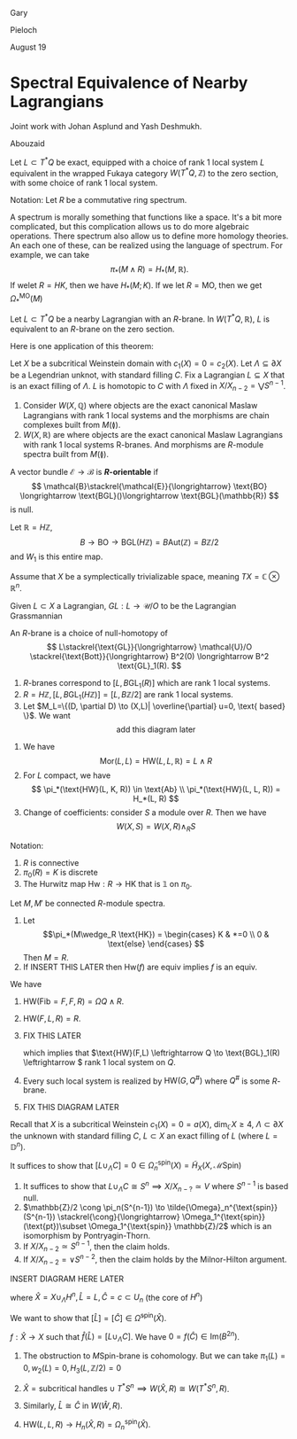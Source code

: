 <link href="../whirlwind.css" rel="stylesheet">

<whirlheader>
    <p>Gary</p>
    <p>Pieloch</p>
    <p>August 19</p>
</whirlheader>

# Spectral Equivalence of Nearby Lagrangians 

Joint work with Johan Asplund and Yash Deshmukh.

<theorem>
<src>Abouzaid</src>

Let $L\subset T^* Q$ be exact, equipped with a choice of rank 1 local system $L$ equivalent in the wrapped Fukaya category $W(T^* Q, \mathbb{Z})$ to the zero section, with some choice of rank 1 local system.

</theorem>

Notation: Let $R$ be a commutative ring spectrum. 

<remark>

A spectrum is morally something that functions like a space. It's a bit more complicated, but this complication allows us to do more algebraic operations. There spectrum also allow us to define more homology theories. An each one of these, can be realized using the language of spectrum. For example, we can take 
$$
\pi_*(M\wedge R) = H_*(M, \mathbb{R}).
$$
If welet $R=HK$, then we have $H_*(M;K)$. If we let $R=\text{MO}$, then we get $\Omega_*^{\text{MO}}(M)$

</remark>

<theorem>

Let $L\subset T^*Q$ be a nearby Lagrangian with an $R$-brane. In $W(T^*Q, \mathbb{R})$, $L$ is equivalent to an $R$-brane on the zero section.

</theorem>

Here is one application of this theorem:

<theorem>

Let $X$ be a subcritical Weinstein domain with $c_1(X)=0=c_2(X)$. Let $\Lambda \subseteq \partial X$ be a Legendrian unknot, with standard filling $C$. Fix a Lagrangian $L\subseteq X$ that is an exact filling of $\Lambda$. $L$ is homotopic to $C$ with $\Lambda$ fixed in $X/X_{n-2} = \bigvee S^{n-1}$. 

</theorem>

<definition>

1. Consider $W(X, \mathbb{Q})$ where objects are the exact canonical Maslaw Lagrangians with rank 1 local systems and the morphisms are chain complexes built from $M(\between)$.
2. $W(X, \mathbb{R})$ are where objects are the exact canonical Maslaw Lagrangians with rank 1 local systems R-branes. And morphisms are $R$-module spectra built from $M(\between)$. 

</definition>

<definition>

A vector bundle $\mathcal{E}\to \mathcal{B}$ is **$R$-orientable** if 
$$
\mathcal{B}\stackrel{\mathcal{E}}{\longrightarrow} \text{BO} \longrightarrow \text{BGL}()\longrightarrow \text{BGL}(\mathbb{R})
$$
is null.

</definition>

<example>

Let $\mathbb{R}= H \mathbb{Z}$, 
$$
B\to \text{BO} \to \text{BGL}(H \mathbb{Z}) = B\text{Aut}(\mathbb{Z})=B\mathbb{Z}/2
$$
and $W_1$ is this entire map.

</example>

Assume that $X$ be a symplectically trivializable space, meaning $TX=\mathbb{C}\otimes \mathbb{R}^n$. 

<definition>

Given $L\subset X$ a Lagrangian, $GL : L\to \mathcal{U}/O$ to be the Lagrangian Grassmannian

</definition>

<definition>

An $R$-brane is a choice of null-homotopy of
$$
L\stackrel{\text{GL}}{\longrightarrow} \mathcal{U}/O \stackrel{\text{Bott}}{\longrightarrow} B^2(0) \longrightarrow B^2 \text{GL}_1(R).
$$

</definition>

<remark>

1. $R$-branes correspond to $[L, B \text{GL}_1(R)]$ which are rank 1 local systems. 
2. $R=H\mathbb{Z}, [L, B\text{GL}_1(H\mathbb{Z})] = [L, B\mathbb{Z}/2 ]$ are rank 1 local systems. 
3. Let $M_L=\{(D, \partial D) \to (X,L)| \overline{\partial} u=0, \text{ based} \}$. We want 
$$
\text{add this diagram later}
$$
<!-- \[\begin{tikzcd}
	{\mathcal{M}_L} & BO & {BGL_1(R)} \\
	{\Omega L} & {\Omega \mathcal{U}/O}
	\arrow["{T\mathcal{M}_L}", from=1-1, to=1-2]
	\arrow[from=1-1, to=2-1]
	\arrow[from=1-2, to=1-3]
	\arrow["{*}"', shift right, curve={height=30pt}, from=2-1, to=1-3]
	\arrow["{\Omega G_L}"', from=2-1, to=2-2]
	\arrow["{\text{Bott Periodicity}}"', from=2-2, to=1-2]
\end{tikzcd}\] -->

</remark>

<proposition>

1. We have
$$
\text{Mor}(L, L)=\text{HW}(L, L, \mathbb{R})= L \wedge R
$$
2. For $L$ compact, we have
$$
\pi_*(\text{HW}(L, K, R)) \in \text{Ab} \\
\pi_*(\text{HW}(L, L, R)) = H_*(L, R)
$$
3. Change of coefficients: consider $S$ a module over $R$. Then we have 
    $$
    W(X, S) = W(X,R) \wedge_R S
    $$

</proposition>

Notation:
1. $R$ is connective 
2. $\pi_0(R)=K$ is discrete 
3. The Hurwitz map $\text{Hw}: R\to \text{HK}$ that is $\mathbb{1}$ on $\pi_0$. 

<proposition>

Let $M, M'$ be connected $R$-module spectra. 
1. Let 
    $$\pi_*(M\wedge_R \text{HK}) = \begin{cases} K & *=0 \\ 0 & \text{else} \end{cases}
    $$
    Then $M=R$.
2. If 
INSERT THIS LATER
    <!-- \[\begin{tikzcd}
	M && {M'} \\
	\\
	{M\wedge_R \text{HK}} && {M' \wedge_R \text{HK}}
	\arrow["f", from=1-1, to=1-3]
	\arrow["{\text{H}_W}", from=1-1, to=3-1]
	\arrow["{\text{H}_W}", from=1-3, to=3-3]
	\arrow["{H_n(f)}"', from=3-1, to=3-3]
    \end{tikzcd}\] -->
    then $\text{Hw}(f)$ are equiv implies $f$ is an equiv.

</proposition>

<proof>

We have 
1. $\text{HW}(\text{Fib}=F, F, R)=\Omega Q \wedge R$.
2. $\text{HW}(F,L, R) =R$.
3. FIX THIS LATER
    <!-- \[\begin{tikzcd}
        {\text{HW}(F, F)\wedge_R \text{HW}(F, L)} && {\text{HW}(F,L)} \\
        \\
        {\Omega Q \wedge R} && R
        \arrow["{\mu^2}", from=1-1, to=1-3]
        \arrow[from=1-1, to=3-1]
        \arrow[from=1-3, to=3-3]
        \arrow[from=3-1, to=3-3]
    \end{tikzcd}\] -->
    which implies that $\text{HW}(F,L) \leftrightarrow Q \to \text{BGL}_1(R) \leftrightarrow $ rank 1 local system on $Q$.

4. Every such local system is realized by $\text{HW}(G, Q^\#)$ where $Q^{\#}$ is some $R$-brane.

5. FIX THIS DIAGRAM LATER
    <!-- \[\begin{tikzcd}
	{\text{HW}(L, Q^\#)} & {} && {F_{\Omega Q \wedge R}(R, R)} \\
	\\
	{\text{HW}(L, Q)\wedge_R \text{HK}} \\
	{\text{HW}(L,Q,K)} & {} && {F_{\Omega Q \wedge HK}(\text{HK}, \text{HK})}
	\arrow[from=1-1, to=1-4]
	\arrow["{\text{H}_W}"', from=1-1, to=3-1]
	\arrow["{\text{H}_W}", from=1-4, to=4-4]
	\arrow["{=}"{description}, draw=none, from=3-1, to=4-1]
	\arrow["\cong"', from=4-1, to=4-4]
	\arrow[from=4-2, to=1-2]
    \end{tikzcd}\] -->

</proof>

Recall that $X$ is a subcritical Weinstein $c_1(X)=0=a(X)$, $\dim_{\mathbb{C}}X\ge 4$, $\Lambda \subset \partial X$ the unknown with standard filling $C$, $L\subset X$ an exact filling of $L$ (where $L=\mathbb{D}^n$).

<proposition>

It suffices to show that $[L \cup_\Lambda C] =0 \in \tilde{\Omega}^{\text{spin}}_n (X) = \tilde{H}_X(X, \mathcal{M}\text{Spin})$ 

</proposition>

<proof>

1. It suffices to show that $L\cup_\Lambda C \cong S^n \implies X/X_{n-?} \simeq V$ where $S^{n-1}$ is based null.
2. $\mathbb{Z}/2 \cong \pi_n(S^{n-1}) \to \tilde{\Omega}_n^{\text{spin}} (S^{n-1}) \stackrel{\cong}{\longrightarrow} \Omega_1^{\text{spin}}(\text{pt})\subset \Omega_1^{\text{spin}} \mathbb{Z}/2$
    which is an isomorphism by Pontryagin-Thorn.
3. If $X/X_{n-2} \simeq S^{n-1}$, then the claim holds.
4. If $X/X_{n-2} = \vee S^{n-2}$, then the claim holds by the Milnor-Hilton argument.

</proof>

INSERT DIAGRAM HERE LATER

where $\hat{X}=X\cup_\Lambda H^n, \hat{L}=L, \hat{C}= c \subset U_n$ (the core of $H^n$) 
<!-- IDK WHATS GOING ON HERE FIX THIS LATER -->

<proposition>

We want to show that $[\hat{L}]=[\hat{C}]\in \tilde{\Omega}^{\text{spin}}(\hat{X})$. 

</proposition>

<proof>

$f:\hat{X}\to X$ such that $\hat{f}(\hat{L}) = [L\cup_\Lambda C]$. We have $0=f(\hat{C})\in \text{Im}(B^{2n})$.

</proof>

<proof>

1. The obstruction to $M\text{Spin}$-brane is cohomology. But we can take $\pi_1(L)=0, w_2(L)=0, H_3(L, \mathbb{Z}/2)=0$

2. $\hat{X}=\text{subcritical handles} \cup T^*S^n \implies W(\hat{X}, R) \cong W(T^*S^n, R)$.
3. Similarly, $\hat{L}\cong \hat{C}$ in $W(\hat{W}, R)$.
4. $\text{HW}(L, L, R)\to H_n(\hat{X}, R) =\Omega_n^{\text{spin}}(\hat{X})$.

</proof>